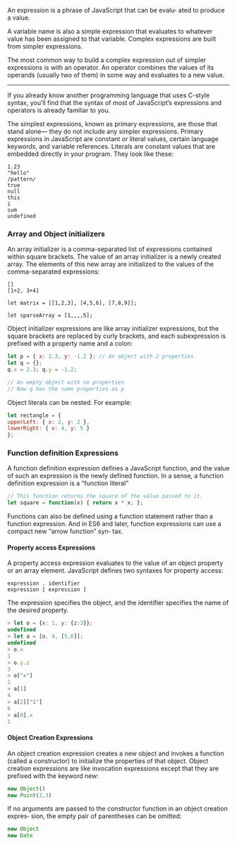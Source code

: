 
An expression is a phrase of JavaScript that can be evalu‐
ated to produce a value. 

A variable name is also a simple expression that evaluates to
whatever value has been assigned to that variable. Complex expressions are built from
simpler expressions.

The most common way to build a complex expression out of simpler expressions is
with an operator. An operator combines the values of its operands (usually two of
them) in some way and evaluates to a new value.


___

If you
already know another programming language that uses C-style syntax, you’ll find that
the syntax of most of JavaScript’s expressions and operators is already familiar to you.

The simplest expressions, known as primary expressions, are those that stand alone—
they do not include any simpler expressions. Primary expressions in JavaScript are
constant or literal values, certain language keywords, and variable references.
Literals are constant values that are embedded directly in your program. They look
like these:
```
1.23
"hello"
/pattern/
true
null
this
i
sum
undefined
```


### Array and Object initializers

An array initializer is a comma-separated list of expressions contained within square
brackets. The value of an array initializer is a newly created array. The elements of
this new array are initialized to the values of the comma-separated expressions:
```
[]
[1+2, 3+4]

let matrix = [[1,2,3], [4,5,6], [7,8,9]];

let sparseArray = [1,,,,5];
```


Object initializer expressions are like array initializer expressions, but the square
brackets are replaced by curly brackets, and each subexpression is prefixed with a
property name and a colon:
```js
let p = { x: 2.3, y: -1.2 }; // An object with 2 properties
let q = {};
q.x = 2.3; q.y = -1.2;

// An empty object with no properties
// Now q has the same properties as p
```

Object literals can be nested. For example:
```js
let rectangle = {
upperLeft: { x: 2, y: 2 },
lowerRight: { x: 4, y: 5 }
};
```


### Function definition Expressions

A function definition expression defines a JavaScript function, and the value of such an
expression is the newly defined function. In a sense, a function definition expression
is a “function literal”

```js
// This function returns the square of the value passed to it.
let square = function(x) { return x * x; };
```

Functions
can also be defined using a function statement rather than a function expression. And
in ES6 and later, function expressions can use a compact new “arrow function” syn‐
tax.



#### Property access Expressions

A property access expression evaluates to the value of an object property or an array
element. JavaScript defines two syntaxes for property access:
```
expression . identifier
expression [ expression ]
```
The expression specifies the object, and the identifier specifies the name of the
desired property. 
```js
> let o = {x: 1, y: {z:3}};
undefined
> let a = [o, 4, [5,6]];
undefined
> o.x
1
> o.y.z
3
> o["x"]
1
> a[1]
4
> a[2]["1"]
6
> a[0].x
1

```


#### Object Creation Expressions

An object creation expression creates a new object and invokes a function (called a
constructor) to initialize the properties of that object. Object creation expressions are
like invocation expressions except that they are prefixed with the keyword new:
```js
new Object()
new Point(2,3)
```
If no arguments are passed to the constructor function in an object creation expres‐
sion, the empty pair of parentheses can be omitted:
```js
new Object
new Date
```